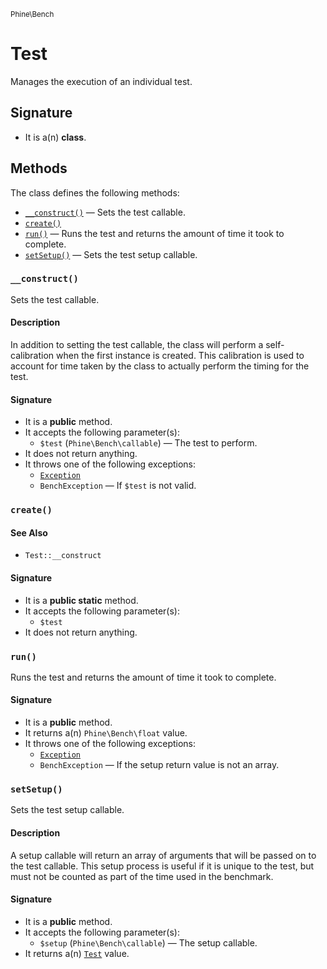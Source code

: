 <small>Phine\Bench</small>

Test
====

Manages the execution of an individual test.

Signature
---------

- It is a(n) **class**.

Methods
-------

The class defines the following methods:

- [`__construct()`](#__construct) &mdash; Sets the test callable.
- [`create()`](#create)
- [`run()`](#run) &mdash; Runs the test and returns the amount of time it took to complete.
- [`setSetup()`](#setSetup) &mdash; Sets the test setup callable.

### `__construct()` <a name="__construct"></a>

Sets the test callable.

#### Description

In addition to setting the test callable, the class will perform a
self-calibration when the first instance is created. This calibration
is used to account for time taken by the class to actually perform the
timing for the test.

#### Signature

- It is a **public** method.
- It accepts the following parameter(s):
    - `$test` (`Phine\Bench\callable`) &mdash; The test to perform.
- It does not return anything.
- It throws one of the following exceptions:
    - [`Exception`](http://php.net/class.Exception)
    - `BenchException` &mdash; If `$test` is not valid.

### `create()` <a name="create"></a>

#### See Also

- `Test::__construct`

#### Signature

- It is a **public static** method.
- It accepts the following parameter(s):
    - `$test`
- It does not return anything.

### `run()` <a name="run"></a>

Runs the test and returns the amount of time it took to complete.

#### Signature

- It is a **public** method.
- It returns a(n) `Phine\Bench\float` value.
- It throws one of the following exceptions:
    - [`Exception`](http://php.net/class.Exception)
    - `BenchException` &mdash; If the setup return value is not an array.

### `setSetup()` <a name="setSetup"></a>

Sets the test setup callable.

#### Description

A setup callable will return an array of arguments that will be passed
on to the test callable. This setup process is useful if it is unique
to the test, but must not be counted as part of the time used in the
benchmark.

#### Signature

- It is a **public** method.
- It accepts the following parameter(s):
    - `$setup` (`Phine\Bench\callable`) &mdash; The setup callable.
- It returns a(n) [`Test`](../../Phine/Bench/Test.md) value.

